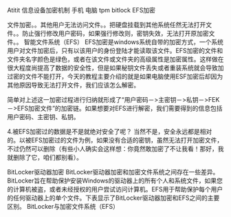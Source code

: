 Atitit 信息设备加密机制  手机 电脑 tpm bitlock   EFS加密


文件加密。。其他用户无法访问文件。。把硬盘挂载到其他系统任然无法打开文件。。防止强行修改用户密码，如果强行修改则，密钥失效，无法打开原加密文件。。
智能文件系统（EFS）
EFS加密是windows系统自带的加密方式，一个系统用户对文件加密后，只有以该用户的身份登陆才能读取该文件。EFS加密的文件和文件夹名字颜色是绿色，或者在该文件或文件夹的高级属性是加密属性。这样做在很大程度尚提高了数据的安全性，但是如果秘钥文件丢失或者重装系统就会导致加过密的文件不能打开，今天的教程主要介绍的就是如果电脑使用ESF加密后却因为其他原因导致无法打开文件，我们应该怎么解密。

简单对上述这一加密过程进行归纳就形成了“用户密码－>主密钥－>私钥－>FEK－>EFS加密文件”的加密链。如果想要对EFS进行解密，我们需要得到的信息包括用户密码、主密钥、私钥。

4.被EFS加密过的数据是不是就绝对安全了呢？
当然不是，安全永远都是相对的。以被EFS加密过的文件为例，如果没有合适的密钥，虽然无法打开加密文件，不过仍然可以删除（有些小人确实会这样想：你竟然敢加密了不让我看！那好，我就删除了它，咱们都别看）。

BitLocker驱动器加密
BitLocker驱动器加密和加密文件系统之间存在一些差异。BitLocker旨在帮助保护安装Windows的驱动器上的所有个人和系统文件，如果您的计算机被盗，或者未经授权的用户尝试访问计算机。EFS用于帮助保护每个用户的任何驱动器上的单个文件。下表显示了BitLocker驱动器加密和EFS之间的主要区别。
BitLocker与加密文件系统（EFS）

